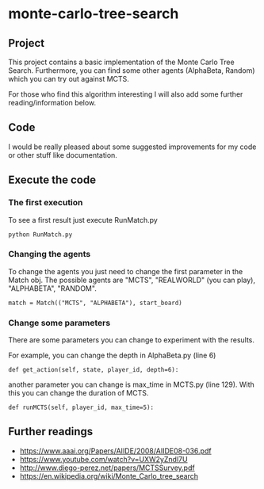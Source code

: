 # monte-carlo-tree-search

## Project
This project contains a basic implementation of the Monte Carlo Tree Search.
Furthermore, you can find some other agents (AlphaBeta, Random) which you can try out against MCTS.

For those who find this algorithm interesting I will also add some further reading/information below.

## Code
I would be really pleased about some suggested improvements for my code or other stuff like documentation.

## Execute the code
### The first execution
To see a first result just execute RunMatch.py
```
python RunMatch.py
```
### Changing the agents
To change the agents you just need to change the first parameter in the Match obj. The possible agents are "MCTS", "REALWORLD" (you can play), "ALPHABETA", "RANDOM".
```
match = Match(("MCTS", "ALPHABETA"), start_board)
```
### Change some parameters
There are some parameters you can change to experiment with the results.

For example, you can change the depth in AlphaBeta.py (line 6)
```
def get_action(self, state, player_id, depth=6):
```
another parameter you can change is max_time in MCTS.py (line 129). With this you can change the duration of MCTS.
```
def runMCTS(self, player_id, max_time=5):
```

## Further readings
* https://www.aaai.org/Papers/AIIDE/2008/AIIDE08-036.pdf
* https://www.youtube.com/watch?v=UXW2yZndl7U
* http://www.diego-perez.net/papers/MCTSSurvey.pdf
* https://en.wikipedia.org/wiki/Monte_Carlo_tree_search
